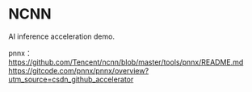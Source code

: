 # NCNN
AI inference acceleration demo.


pnnx： 
    https://github.com/Tencent/ncnn/blob/master/tools/pnnx/README.md
    https://gitcode.com/pnnx/pnnx/overview?utm_source=csdn_github_accelerator


